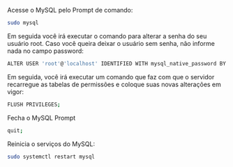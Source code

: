Acesse o MySQL pelo Prompt de comando:
```bash
sudo mysql
```

Em seguida você irá executar o comando para alterar a senha do seu usuário root. Caso você queira deixar o usuário sem senha, não informe nada no campo password:
```bash
ALTER USER 'root'@'localhost' IDENTIFIED WITH mysql_native_password BY 'password';
```

Em seguida, você irá executar um comando que faz com que o servidor recarregue as tabelas de permissões e coloque suas novas alterações em vigor:
```bash
FLUSH PRIVILEGES;
```
Fecha o MySQL Prompt
```bash
quit;
```
Reinicia o serviços do MySQL:
```bash
sudo systemctl restart mysql
```
